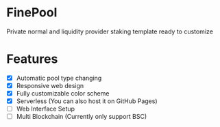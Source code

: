 # FinePool
Private normal and liquidity provider staking template ready to customize

# Features
 - [x] Automatic pool type changing
 - [x] Responsive web design
 - [x] Fully customizable color scheme
 - [x] Serverless (You can also host it on GitHub Pages)
 - [ ] Web Interface Setup
 - [ ] Multi Blockchain (Currently only support BSC)
